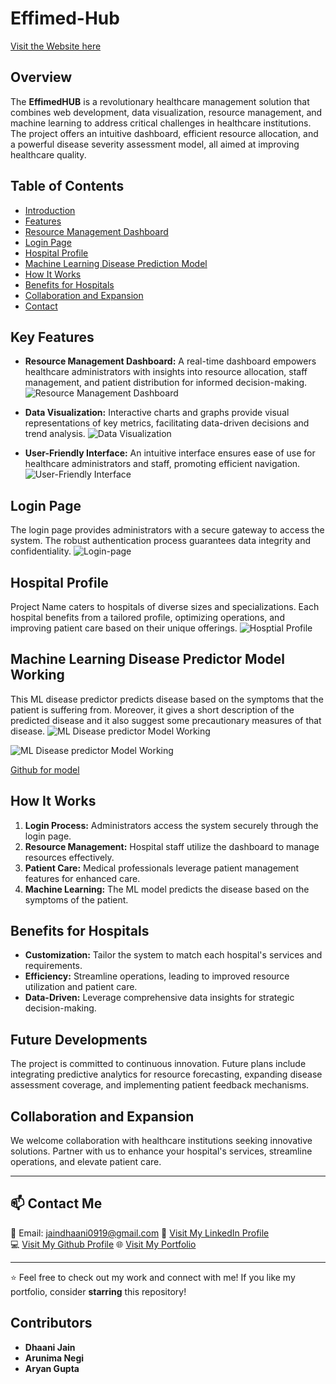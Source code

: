 # Effimed-Hub

[Visit the Website here](https://kaanchiiii.github.io/Healthcare.github.io/)

## Overview

The **EffimedHUB** is a revolutionary healthcare management solution that combines web development, data visualization, resource management, and machine learning to address critical challenges in healthcare institutions. The project offers an intuitive dashboard, efficient resource allocation, and a powerful disease severity assessment model, all aimed at improving healthcare quality.
## Table of Contents

- [Introduction](#introduction)
- [Features](#features)
- [Resource Management Dashboard](https://effimed-hub.netlify.app/dashboard/)
- [Login Page](https://effimed-hub.netlify.app/dashboard/login)
- [Hospital Profile](https://effimed-hub.netlify.app/dashboard/profile)
- [Machine Learning Disease Prediction Model](https://disease-predictor-h5v8u3ywyn98tfbktgqmqr.streamlit.app/)
- [How It Works](#how-it-works)
- [Benefits for Hospitals](#benefits-for-hospitals)
- [Collaboration and Expansion](#collaboration-and-expansion)
- [Contact](#contact)

## Key Features

- **Resource Management Dashboard:** A real-time dashboard empowers healthcare administrators with insights into resource allocation, staff management, and patient distribution for informed decision-making.
![Resource Management Dashboard](https://github.com/Cappybara12/Effimed-Hub/assets/122734275/f57a0563-efbd-4a64-8025-99db1e9be86d
)

- **Data Visualization:** Interactive charts and graphs provide visual representations of key metrics, facilitating data-driven decisions and trend analysis.
![Data Visualization](https://github.com/Cappybara12/Effimed-Hub/assets/122734275/160cf44f-e9c4-4b6e-ad95-e464e12d540d
)
- **User-Friendly Interface:** An intuitive interface ensures ease of use for healthcare administrators and staff, promoting efficient navigation.
![User-Friendly Interface](https://github.com/Cappybara12/Effimed-Hub/assets/122734275/a6f24097-affa-469d-ad21-c8c579ae70a4
)
## Login Page

The login page provides administrators with a secure gateway to access the system. The robust authentication process guarantees data integrity and confidentiality.
![Login-page](https://github.com/Cappybara12/Effimed-Hub/assets/122734275/8457f4a3-ab16-4437-95a2-11246bbdbfe5)
## Hospital Profile

Project Name caters to hospitals of diverse sizes and specializations. Each hospital benefits from a tailored profile, optimizing operations, and improving patient care based on their unique offerings.
![Hosptial Profile](https://github.com/Cappybara12/Effimed-Hub/assets/122734275/341dabff-0997-4340-83c0-b2fe3f7b9d1d)

## Machine Learning Disease Predictor Model Working
This ML disease predictor predicts disease based on the symptoms that the patient is suffering from. Moreover, it gives a short description of the predicted disease and it also suggest some precautionary measures of that disease.
![ML Disease predictor Model Working](https://github.com/ENGARY/Effimed-Hub/assets/123545481/dfe2bc46-4ad3-43e4-9f94-ddd7281da317)

![ML Disease predictor Model Working](https://github.com/ENGARY/Effimed-Hub/assets/123545481/508bd097-248d-4dca-9c91-70eb1a12e46a)

[Github for model](https://github.com/ENGARY/Disease-Predictor)

## How It Works

1. **Login Process:** Administrators access the system securely through the login page.
2. **Resource Management:** Hospital staff utilize the dashboard to manage resources effectively.
3. **Patient Care:** Medical professionals leverage patient management features for enhanced care.
4. **Machine Learning:** The ML model predicts the disease based on the symptoms of the patient.

## Benefits for Hospitals

- **Customization:** Tailor the system to match each hospital's services and requirements.
- **Efficiency:** Streamline operations, leading to improved resource utilization and patient care.
- **Data-Driven:** Leverage comprehensive data insights for strategic decision-making.

## Future Developments

The project is committed to continuous innovation. Future plans include integrating predictive analytics for resource forecasting, expanding disease assessment coverage, and implementing patient feedback mechanisms.
## Collaboration and Expansion

We welcome collaboration with healthcare institutions seeking innovative solutions. Partner with us to enhance your hospital's services, streamline operations, and elevate patient care.


--------

## 📫 Contact Me  
📧 Email: jaindhaani0919@gmail.com
💼 [Visit My LinkedIn Profile](www.linkedin.com/in/dhaani-jain-09b9482a0)  
💻 [Visit My Github Profile](https://github.com/kaanchiiii)
🌐 [Visit My Portfolio](https://kaanchiiii.github.io/Portfolio/)  

---

⭐ Feel free to check out my work and connect with me! If you like my portfolio, consider **starring** this repository!  
 

## Contributors 
- **Dhaani Jain** 
- **Arunima Negi** 
- **Aryan Gupta**  

